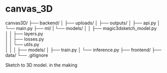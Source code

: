 # canvas_3D

canvas3D/
├── backend/
│   ├── uploads/
│   ├── outputs/
│   ├── api.py
│   └── main.py
├── ml/ 
|    └── models/
│   │   ├── magic3dsketch_model.py   
│   │   ├── layers.py                
│   │   ├── losses.py                
│   │   └── utils.py  
│   │
│   ├── models/
│   ├── train.py
│   └── inference.py
├── frontend/
├── data/
└── .gitignore

Sketch to 3D model. in the making
